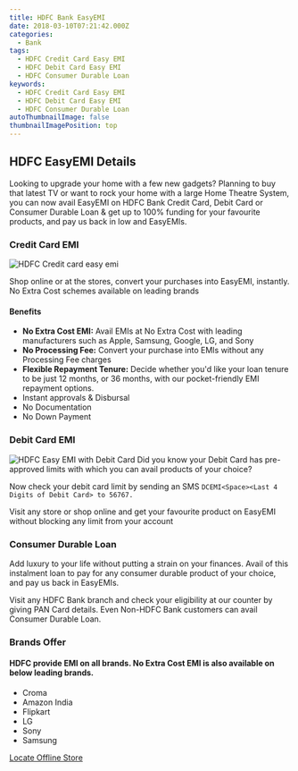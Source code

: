 ```yaml
---
title: HDFC Bank EasyEMI 
date: 2018-03-10T07:21:42.000Z
categories:
  - Bank
tags:
  - HDFC Credit Card Easy EMI
  - HDFC Debit Card Easy EMI
  - HDFC Consumer Durable Loan
keywords:
  - HDFC Credit Card Easy EMI
  - HDFC Debit Card Easy EMI
  - HDFC Consumer Durable Loan
autoThumbnailImage: false
thumbnailImagePosition: top
---
```


## HDFC EasyEMI Details

Looking to upgrade your home with a few new gadgets? Planning to buy that latest TV or want to rock your home with a large Home Theatre System, you can now avail EasyEMI on HDFC Bank Credit Card, Debit Card or Consumer Durable Loan & get up to 100% funding for your favourite products, and pay us back in low and EasyEMIs.

### Credit Card EMI
![HDFC Credit card easy emi](https://www.hdfcbank.com/htdocs/common/easy_emi/images/creditcard.png)

Shop online or at the stores, convert your purchases into EasyEMI, instantly. No Extra Cost schemes available on leading brands

#### Benefits

 -  **No Extra Cost EMI:** Avail EMIs at No Extra Cost with leading manufacturers such as Apple, Samsung, Google, LG, and Sony  
 - **No Processing Fee:** Convert your purchase into EMIs without any Processing Fee charges
 - **Flexible Repayment Tenure:**  Decide whether you'd like your loan tenure to be just 12 months, or 36 months, with our pocket-friendly EMI repayment options. 
 - Instant approvals & Disbursal
 - No Documentation
 -  No Down Payment
  
### Debit Card EMI

![HDFC Easy EMI with Debit Card](https://www.hdfcbank.com/htdocs/common/easy_emi/images/debit-card.png)
Did you know your Debit Card has pre-approved limits with which you can avail products of your choice?

Now check your debit card limit by sending an
SMS `DCEMI<Space><Last 4 Digits of Debit Card> to 56767.`

Visit any store or shop online and get your favourite product on EasyEMI without blocking any limit from your account

<script async src="//pagead2.googlesyndication.com/pagead/js/adsbygoogle.js"></script>
<ins class="adsbygoogle"
     style="display:block; text-align:center;"
     data-ad-layout="in-article"
     data-ad-format="fluid"
     data-ad-client="ca-pub-0495755600187080"
     data-ad-slot="9252274307"></ins>
<script>
     (adsbygoogle = window.adsbygoogle || []).push({});
</script>

### Consumer Durable Loan

Add luxury to your life without putting a strain on your finances. Avail of this instalment loan to pay for any consumer durable product of your choice, and pay us back in EasyEMIs.

Visit any HDFC Bank branch and check your eligibility at our counter by giving PAN Card details. Even Non-HDFC Bank customers can avail Consumer Durable Loan.

### Brands Offer

#### HDFC provide EMI on all brands. No Extra Cost EMI is also available on below leading brands.

 - Croma 
 - Amazon India
 - Flipkart 
 - LG 
 - Sony
 - Samsung

[Locate Offline Store](https://www.hdfcbank.com/htdocs/common/easy_emi/store.html)

<!--stackedit_data:
eyJoaXN0b3J5IjpbLTE2MjQ4NjEzNThdfQ==
-->
<!--stackedit_data:
eyJoaXN0b3J5IjpbMTQzNjQ0MzkzNF19
-->
